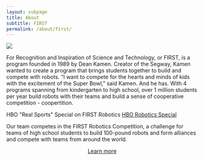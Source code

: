 ```yaml
---
layout: subpage
title: About
subtitle: FIRST
permalink: /about/first/
---
```


<img src="/assets/homepage/frc.png" class="leftimage"/>

For Recognition and Inspiration of Science and Technology, or FIRST, is a program founded in 1989 by Dean Kamen. Creator of the Segway, Kamen wanted to create a program that brings students together to build and compete with robots. “I want to compete for the hearts and minds of kids with the excitement of the Super Bowl,” said Kamen. And he has. With 4 programs spanning from kindergarten to high school, over 1 million students per year build robots with their teams and build a sense of cooperative competition - coopertition.

HBO "Real Sports" Special on FIRST Robotics [HBO Robotics Special](https://www.youtube.com/watch?v=18OCZz8yKtU)

Our team competes in the FIRST Robotics Competition, a challenge for teams of high school students to build 100-pound robots and form alliances and compete with teams from around the world.

<div><a href="http://www.firstinspires.org"><div class="button hover_animate" align="center">Learn more</div></a>
